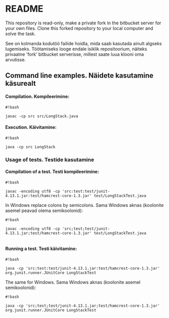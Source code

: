 # README #

This repository is read-only, make a private fork in the bitbucket server
for your own files. Clone this forked repository to your local computer and solve
the task.

See on kolmanda kodutöö failide hoidla, mida saab kasutada ainult algseks lugemiseks.
Töötamiseks looge endale isiklik repositoorium, näiteks privaatne 'fork' bitbucket serverisse, millest saate luua klooni oma arvutisse.

## Command line examples. Näidete kasutamine käsurealt ##
#### Compilation. Kompileerimine: ####

```
#!bash

javac -cp src src/LongStack.java
```

#### Execution. Käivitamine: ####

```
#!bash

java -cp src LongStack
```


### Usage of tests. Testide kasutamine ###
#### Compilation of a test. Testi kompileerimine: ####

```
#!bash

javac -encoding utf8 -cp 'src:test:test/junit-4.13.1.jar:test/hamcrest-core-1.3.jar' test/LongStackTest.java

```
In Windows replace colons by semicolons. Sama Windows aknas (koolonite asemel peavad olema semikoolonid):

```
#!bash

javac -encoding utf8 -cp 'src;test;test/junit-4.13.1.jar;test/hamcrest-core-1.3.jar' test/LongStackTest.java


```

#### Running a test. Testi käivitamine: ####

```
#!bash

java -cp 'src:test:test/junit-4.13.1.jar:test/hamcrest-core-1.3.jar' org.junit.runner.JUnitCore LongStackTest
```

The same for Windows. Sama Windows aknas (koolonite asemel semikoolonid):

```
#!bash

java -cp 'src;test;test/junit-4.13.1.jar;test/hamcrest-core-1.3.jar' org.junit.runner.JUnitCore LongStackTest
```
